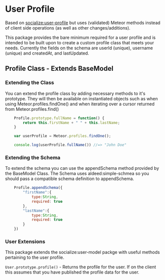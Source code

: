 # User Profile #

Based on [socialize:user-profile](<https://github.com/copleykj/socialize-user-profile/>) but uses (validated) Meteor methods instead of client side operations (as well as other changes/additions).

This package provides the bare minimum required for a user profile and is intended to be built upon to create a custom profile class that meets your needs. Currently the fields on the schema are userId (unique), username (unique) and createdAt, and lastUpdated.

## Profile Class - Extends BaseModel ##

### Extending the Class ###

You can extend the profile class by adding necessary methods to it's prototype. They will then be available on instantiated objects such as when using Meteor.profiles.findOne() and when iterating over a cursor returned from Meteor.profiles.find()

```javascript
    Profile.prototype.fullName = function() {
        return this.firstName + " " + this.lastName;
    }
```
```javascript
    var userProfile = Meteor.profiles.findOne();

    console.log(userProfile.fullName()) //=> "John Doe"
```

### Extending the Schema ###

To extend the schema you can use the appendSchema method provided by the BaseModel Class. The Schema uses aldeed:simple-schmea so you should pass a compatible schema definition to appendSchema.

```javascript
    Profile.appendSchema({
        "firstName":{
            type:String,
            required: true
        },
        "lastName":{
            type:String,
            required: true
        }
    })
```

### User Extensions ###

This package extends the socialize:user-model packge with useful methods pertaining to the user profile.

`User.prototype.profile()` - Returns the profile for the user. If on the client this assumes that you have published the profile data for the user.
